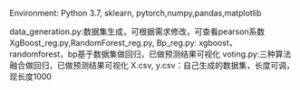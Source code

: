 Environment: Python 3.7, sklearn, pytorch,numpy,pandas,matplotlib

data_generation.py:数据集生成，可根据需求修改，可查看pearson系数
XgBoost_reg.py,RandomForest_reg.py, Bp_reg.py: xgboost，randomforest，bp基于数据集做回归，已做预测结果可视化
voting.py:三种算法融合做回归，已做预测结果可视化
X.csv, y.csv：自己生成的数据集，长度可调，现长度1000

